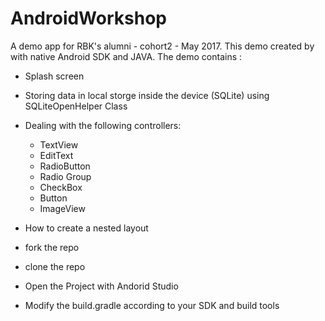# AndroidWorkshop

A demo app for RBK's alumni - cohort2 - May 2017. This demo created by with native Android SDK and JAVA. 
The demo contains : 
  - Splash screen
  - Storing data in local storge inside the device (SQLite) using SQLiteOpenHelper Class
  - Dealing with the following controllers: 
    - TextView
    - EditText
    - RadioButton
    - Radio Group
    - CheckBox
    - Button
    - ImageView 
   - How to create a nested layout

- fork the repo
- clone the repo
- Open the Project with Andorid Studio 
- Modify the build.gradle according to your SDK and build tools
